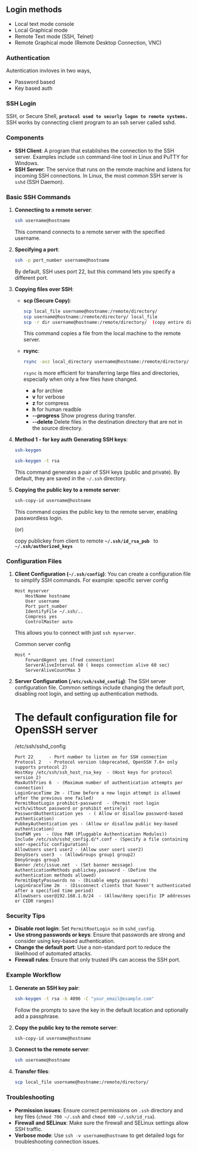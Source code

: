 ## Login methods 

- Local text mode console
- Local Graphical mode 
- Remote Text mode (SSH, Telnet)
- Remote Graphical mode (Remote Desktop Connection, VNC)

### Authentication

Autentication invloves in two ways,
- Password based
- Key based auth

### SSH Login 

SSH, or Secure Shell, **``protocol used to securly logon to remote systems.``**
SSH works by connecting client program to an ssh server called sshd. 

### Components

- **SSH Client**: A program that establishes the connection to the SSH server. Examples include `ssh` command-line tool in Linux and PuTTY for Windows.
- **SSH Server**: The service that runs on the remote machine and listens for incoming SSH connections. In Linux, the most common SSH server is `sshd` (SSH Daemon).

### Basic SSH Commands

1. **Connecting to a remote server**:
    ```bash
    ssh username@hostname
    ```
   This command connects to a remote server with the specified username.

2. **Specifying a port**:
    ```bash
    ssh -p port_number username@hostname
    ```
   By default, SSH uses port 22, but this command lets you specify a different port.

3. **Copying files over SSH**:
    - **scp (Secure Copy)**:
      ```bash
      scp local_file username@hostname:/remote/directory/
      scp username@hostname:/remote/directory/ local_file
      scp -r dir username@hostname:/remote/directory/  (copy entire dir & contents)
      ```
      This command copies a file from the local machine to the remote server.

    - **rsync**:
      ```bash
      rsync -avz local_directory username@hostname:/remote/directory/
      ```
      `rsync` is more efficient for transferring large files and directories, especially when only a few files have changed.
       - **a** for archive
       - **v** for verbose
       - **z** for compress
       - **h** for human readble
       - **--progress**  Show progress during transfer.
       - **--delete** Delete files in the destination directory that are not in the source directory.

4. **Method 1 - for key auth**
**Generating SSH keys**:
    ```bash
    ssh-keygen 
    ```
    ```bash
    ssh-keygen -t rsa
    ```
    This command generates a pair of SSH keys (public and private). By default, they are saved in the `~/.ssh` directory.

5. **Copying the public key to a remote server**:
    ```bash
    ssh-copy-id username@hostname
    ```
    This command copies the public key to the remote server, enabling passwordless login.

     (or)
 
    copy publickey from client to remote
    **``~/.ssh/id_rsa_pub ``**  to  **``~/.ssh/authorized_keys``**

### Configuration Files

1. **Client Configuration (`~/.ssh/config`)**:
   You can create a configuration file to simplify SSH commands. For example:
   specific server config
    ```
    Host myserver
        HostName hostname
        User username
        Port port_number
        IdentifyFile ~/.ssh/..
        Compress yes
        ControlMaster auto
    ```
   This allows you to connect with just `ssh myserver`.

   Common server config
    ```
    Host *
        ForwardAgent yes (frwd connection)
        ServerAliveInterval 60 ( keeps connection alive 60 sec)
        ServerAliveCountMax 3 
    ```

3. **Server Configuration (`/etc/ssh/sshd_config`)**:
   The SSH server configuration file. Common settings include changing the default port, disabling root login, and setting up authentication methods.

    # The default configuration file for OpenSSH server
    /etc/ssh/sshd_config
   
    ```
    Port 22      - Port number to listen on for SSH connection
    Protocol 2   - Protocol version (deprecated, OpenSSH 7.6+ only supports protocol 2)
    HostKey /etc/ssh/ssh_host_rsa_key  - (Host keys for protocol version 2)
    MaxAuthTries 6  - (Maximum number of authentication attempts per connection)
    LoginGraceTime 2m - (Time before a new login attempt is allowed after the previous one failed)
    PermitRootLogin prohibit-password  - (Permit root login with/without password or prohibit entirely)
    PasswordAuthentication yes  - ( Allow or disallow password-based authentication)
    PubkeyAuthentication yes - (Allow or disallow public key-based authentication)
    UsePAM yes  - (Use PAM (Pluggable Authentication Modules))
    Include /etc/ssh/sshd_config.d/*.conf - (Specify a file containing user-specific configuration)
    AllowUsers user1 user2 - (Allow user user1 user2)
    DenyUsers user3  - (AllowGroups group1 group2)
    DenyGroups group3
    Banner /etc/issue.net  - (Set banner message)
    AuthenticationMethods publickey,password - (Define the authentication methods allowed)
    PermitEmptyPasswords no - (Disable empty passwords)
    LoginGraceTime 2m  - (Disconnect clients that haven't authenticated after a specified time period)
    AllowUsers user@192.168.1.0/24  - (Allow/deny specific IP addresses or CIDR ranges)
    ```
   
### Security Tips

- **Disable root login**: Set `PermitRootLogin no` in `sshd_config`.
- **Use strong passwords or keys**: Ensure that passwords are strong and consider using key-based authentication.
- **Change the default port**: Use a non-standard port to reduce the likelihood of automated attacks.
- **Firewall rules**: Ensure that only trusted IPs can access the SSH port.

### Example Workflow

1. **Generate an SSH key pair**:
    ```bash
    ssh-keygen -t rsa -b 4096 -C "your_email@example.com"
    ```
    Follow the prompts to save the key in the default location and optionally add a passphrase.

2. **Copy the public key to the remote server**:
    ```bash
    ssh-copy-id username@hostname
    ```

3. **Connect to the remote server**:
    ```bash
    ssh username@hostname
    ```

4. **Transfer files**:
    ```bash
    scp local_file username@hostname:/remote/directory/
    ```

### Troubleshooting

- **Permission issues**: Ensure correct permissions on `.ssh` directory and key files (`chmod 700 ~/.ssh` and `chmod 600 ~/.ssh/id_rsa`).
- **Firewall and SELinux**: Make sure the firewall and SELinux settings allow SSH traffic.
- **Verbose mode**: Use `ssh -v username@hostname` to get detailed logs for troubleshooting connection issues.

